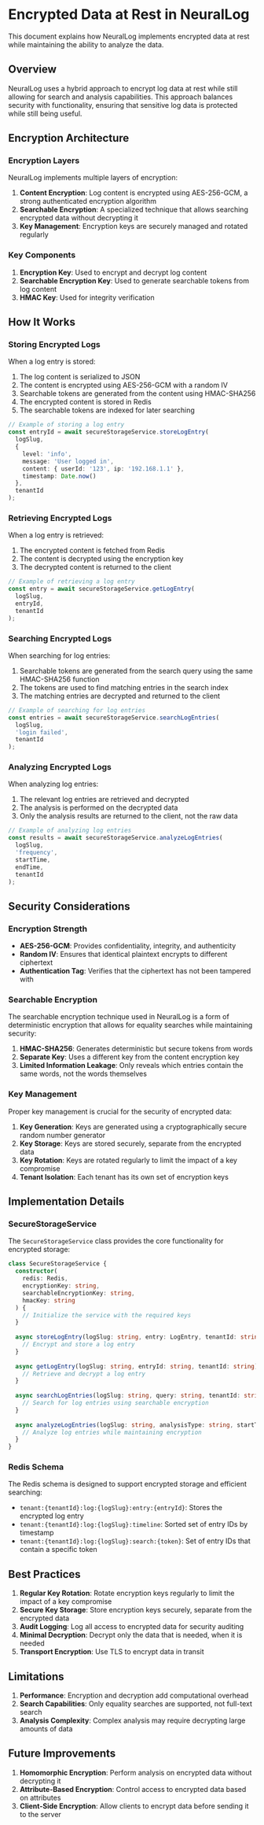 # Encrypted Data at Rest in NeuralLog

This document explains how NeuralLog implements encrypted data at rest while maintaining the ability to analyze the data.

## Overview

NeuralLog uses a hybrid approach to encrypt log data at rest while still allowing for search and analysis capabilities. This approach balances security with functionality, ensuring that sensitive log data is protected while still being useful.

## Encryption Architecture

### Encryption Layers

NeuralLog implements multiple layers of encryption:

1. **Content Encryption**: Log content is encrypted using AES-256-GCM, a strong authenticated encryption algorithm
2. **Searchable Encryption**: A specialized technique that allows searching encrypted data without decrypting it
3. **Key Management**: Encryption keys are securely managed and rotated regularly

### Key Components

1. **Encryption Key**: Used to encrypt and decrypt log content
2. **Searchable Encryption Key**: Used to generate searchable tokens from log content
3. **HMAC Key**: Used for integrity verification

## How It Works

### Storing Encrypted Logs

When a log entry is stored:

1. The log content is serialized to JSON
2. The content is encrypted using AES-256-GCM with a random IV
3. Searchable tokens are generated from the content using HMAC-SHA256
4. The encrypted content is stored in Redis
5. The searchable tokens are indexed for later searching

```typescript
// Example of storing a log entry
const entryId = await secureStorageService.storeLogEntry(
  logSlug,
  {
    level: 'info',
    message: 'User logged in',
    content: { userId: '123', ip: '192.168.1.1' },
    timestamp: Date.now()
  },
  tenantId
);
```

### Retrieving Encrypted Logs

When a log entry is retrieved:

1. The encrypted content is fetched from Redis
2. The content is decrypted using the encryption key
3. The decrypted content is returned to the client

```typescript
// Example of retrieving a log entry
const entry = await secureStorageService.getLogEntry(
  logSlug,
  entryId,
  tenantId
);
```

### Searching Encrypted Logs

When searching for log entries:

1. Searchable tokens are generated from the search query using the same HMAC-SHA256 function
2. The tokens are used to find matching entries in the search index
3. The matching entries are decrypted and returned to the client

```typescript
// Example of searching for log entries
const entries = await secureStorageService.searchLogEntries(
  logSlug,
  'login failed',
  tenantId
);
```

### Analyzing Encrypted Logs

When analyzing log entries:

1. The relevant log entries are retrieved and decrypted
2. The analysis is performed on the decrypted data
3. Only the analysis results are returned to the client, not the raw data

```typescript
// Example of analyzing log entries
const results = await secureStorageService.analyzeLogEntries(
  logSlug,
  'frequency',
  startTime,
  endTime,
  tenantId
);
```

## Security Considerations

### Encryption Strength

- **AES-256-GCM**: Provides confidentiality, integrity, and authenticity
- **Random IV**: Ensures that identical plaintext encrypts to different ciphertext
- **Authentication Tag**: Verifies that the ciphertext has not been tampered with

### Searchable Encryption

The searchable encryption technique used in NeuralLog is a form of deterministic encryption that allows for equality searches while maintaining security:

1. **HMAC-SHA256**: Generates deterministic but secure tokens from words
2. **Separate Key**: Uses a different key from the content encryption key
3. **Limited Information Leakage**: Only reveals which entries contain the same words, not the words themselves

### Key Management

Proper key management is crucial for the security of encrypted data:

1. **Key Generation**: Keys are generated using a cryptographically secure random number generator
2. **Key Storage**: Keys are stored securely, separate from the encrypted data
3. **Key Rotation**: Keys are rotated regularly to limit the impact of a key compromise
4. **Tenant Isolation**: Each tenant has its own set of encryption keys

## Implementation Details

### SecureStorageService

The `SecureStorageService` class provides the core functionality for encrypted storage:

```typescript
class SecureStorageService {
  constructor(
    redis: Redis,
    encryptionKey: string,
    searchableEncryptionKey: string,
    hmacKey: string
  ) {
    // Initialize the service with the required keys
  }
  
  async storeLogEntry(logSlug: string, entry: LogEntry, tenantId: string): Promise<string> {
    // Encrypt and store a log entry
  }
  
  async getLogEntry(logSlug: string, entryId: string, tenantId: string): Promise<LogEntry | null> {
    // Retrieve and decrypt a log entry
  }
  
  async searchLogEntries(logSlug: string, query: string, tenantId: string): Promise<LogEntry[]> {
    // Search for log entries using searchable encryption
  }
  
  async analyzeLogEntries(logSlug: string, analysisType: string, startTime: number, endTime: number, tenantId: string): Promise<any> {
    // Analyze log entries while maintaining encryption
  }
}
```

### Redis Schema

The Redis schema is designed to support encrypted storage and efficient searching:

- `tenant:{tenantId}:log:{logSlug}:entry:{entryId}`: Stores the encrypted log entry
- `tenant:{tenantId}:log:{logSlug}:timeline`: Sorted set of entry IDs by timestamp
- `tenant:{tenantId}:log:{logSlug}:search:{token}`: Set of entry IDs that contain a specific token

## Best Practices

1. **Regular Key Rotation**: Rotate encryption keys regularly to limit the impact of a key compromise
2. **Secure Key Storage**: Store encryption keys securely, separate from the encrypted data
3. **Audit Logging**: Log all access to encrypted data for security auditing
4. **Minimal Decryption**: Decrypt only the data that is needed, when it is needed
5. **Transport Encryption**: Use TLS to encrypt data in transit

## Limitations

1. **Performance**: Encryption and decryption add computational overhead
2. **Search Capabilities**: Only equality searches are supported, not full-text search
3. **Analysis Complexity**: Complex analysis may require decrypting large amounts of data

## Future Improvements

1. **Homomorphic Encryption**: Perform analysis on encrypted data without decrypting it
2. **Attribute-Based Encryption**: Control access to encrypted data based on attributes
3. **Client-Side Encryption**: Allow clients to encrypt data before sending it to the server
